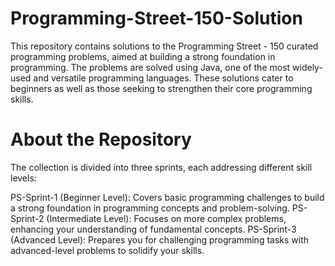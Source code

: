# Programming-Street-150-Solution
This repository contains solutions to the Programming Street - 150 curated programming problems, aimed at building a strong foundation in programming. The problems are solved using Java, one of the most widely-used and versatile programming languages. These solutions cater to beginners as well as those seeking to strengthen their core programming skills.

# About the Repository
The collection is divided into three sprints, each addressing different skill levels:

PS-Sprint-1 (Beginner Level): Covers basic programming challenges to build a strong foundation in programming concepts and problem-solving.
PS-Sprint-2 (Intermediate Level): Focuses on more complex problems, enhancing your understanding of fundamental concepts.
PS-Sprint-3 (Advanced Level): Prepares you for challenging programming tasks with advanced-level problems to solidify your skills.
